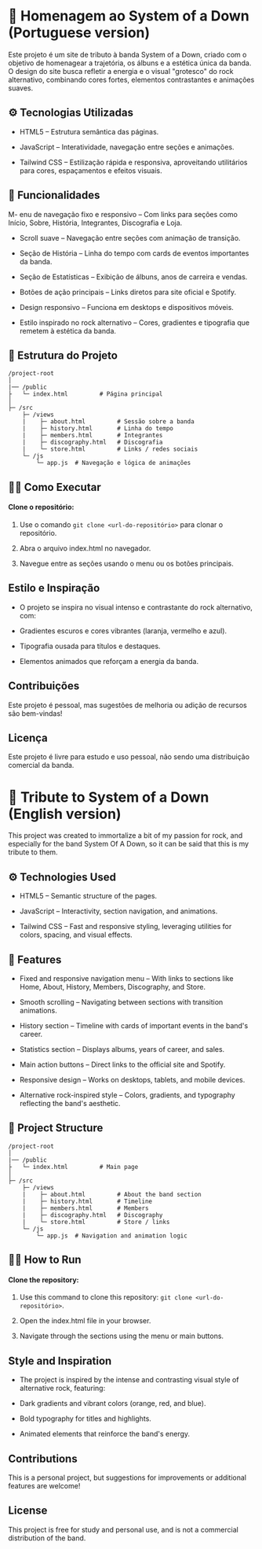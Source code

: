 # 🎸 Homenagem ao System of a Down (Portuguese version)

Este projeto é um site de tributo à banda System of a Down, criado com o objetivo de homenagear a trajetória, os álbuns e a estética única da banda. O design do site busca refletir a energia e o visual "grotesco" do rock alternativo, combinando cores fortes, elementos contrastantes e animações suaves.

## ⚙️ Tecnologias Utilizadas

- HTML5 – Estrutura semântica das páginas.

- JavaScript – Interatividade, navegação entre seções e animações.

- Tailwind CSS – Estilização rápida e responsiva, aproveitando utilitários para cores, espaçamentos e efeitos visuais.

## 📝 Funcionalidades

M- enu de navegação fixo e responsivo – Com links para seções como Início, Sobre, História, Integrantes, Discografia e Loja.

- Scroll suave – Navegação entre seções com animação de transição.

- Seção de História – Linha do tempo com cards de eventos importantes da banda.

- Seção de Estatísticas – Exibição de álbuns, anos de carreira e vendas.

- Botões de ação principais – Links diretos para site oficial e Spotify.

- Design responsivo – Funciona em desktops e dispositivos móveis.

- Estilo inspirado no rock alternativo – Cores, gradientes e tipografia que remetem à estética da banda.

## 🚧 Estrutura do Projeto

```
/project-root
│
|── /public
├   └─ index.html         # Página principal
│
├─ /src
    ├─ /views        
    |    ├─ about.html         # Sessão sobre a banda
    |    ├─ history.html       # Linha do tempo
    |    ├─ members.html       # Integrantes
    |    ├─ discography.html   # Discografia
    |    └─ store.html         # Links / redes sociais
    └─ /js         
        └─ app.js  # Navegação e lógica de animações
```

## 🧑‍💻 Como Executar

#### Clone o repositório:

1. Use o comando `git clone <url-do-repositório>` para clonar o repositório.


2. Abra o arquivo index.html no navegador.

3. Navegue entre as seções usando o menu ou os botões principais.

## Estilo e Inspiração

- O projeto se inspira no visual intenso e contrastante do rock alternativo, com:

- Gradientes escuros e cores vibrantes (laranja, vermelho e azul).

- Tipografia ousada para títulos e destaques.

- Elementos animados que reforçam a energia da banda.

## Contribuições

Este projeto é pessoal, mas sugestões de melhoria ou adição de recursos são bem-vindas!

## Licença

Este projeto é livre para estudo e uso pessoal, não sendo uma distribuição comercial da banda.


# 🎸 Tribute to System of a Down (English version)

This project was created to immortalize a bit of my passion for rock, and especially for the band System Of A Down, so it can be said that this is my tribute to them.

## ⚙️ Technologies Used

- HTML5 – Semantic structure of the pages.

- JavaScript – Interactivity, section navigation, and animations.

- Tailwind CSS – Fast and responsive styling, leveraging utilities for colors, spacing, and visual effects.

## 📝 Features

- Fixed and responsive navigation menu – With links to sections like Home, About, History, Members, Discography, and Store.

- Smooth scrolling – Navigating between sections with transition animations.

- History section – Timeline with cards of important events in the band's career.

- Statistics section – Displays albums, years of career, and sales.

- Main action buttons – Direct links to the official site and Spotify.

- Responsive design – Works on desktops, tablets, and mobile devices.

- Alternative rock-inspired style – Colors, gradients, and typography reflecting the band's aesthetic.

## 🚧 Project Structure

```
/project-root
│
|── /public
├   └─ index.html         # Main page
│
├─ /src
    ├─ /views        
    |    ├─ about.html         # About the band section
    |    ├─ history.html       # Timeline
    |    ├─ members.html       # Members
    |    ├─ discography.html   # Discography
    |    └─ store.html         # Store / links 
    └─ /js         
        └─ app.js  # Navigation and animation logic
```

## 🧑‍💻 How to Run

#### Clone the repository:
1. Use this command to clone this repository: `git clone <url-do-repositório>`.

2. Open the index.html file in your browser.

3. Navigate through the sections using the menu or main buttons.

## Style and Inspiration

- The project is inspired by the intense and contrasting visual style of alternative rock, featuring:

- Dark gradients and vibrant colors (orange, red, and blue).

- Bold typography for titles and highlights.

- Animated elements that reinforce the band's energy.

## Contributions

This is a personal project, but suggestions for improvements or additional features are welcome!

## License

This project is free for study and personal use, and is not a commercial distribution of the band.